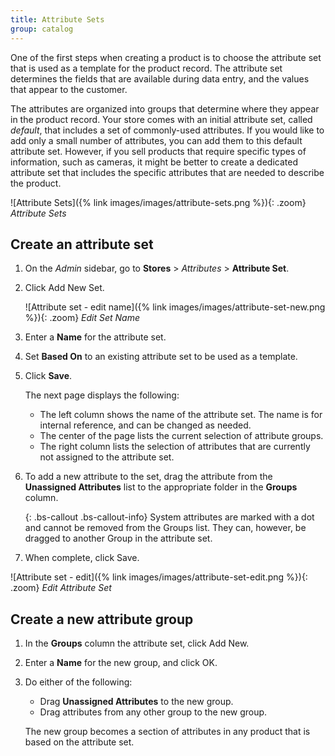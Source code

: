 ```yaml
---
title: Attribute Sets
group: catalog
---
```


One of the first steps when creating a product is to choose the attribute set that is used as a template for the product record. The attribute set determines the fields that are available during data entry, and the values that appear to the customer.

The attributes are organized into groups that determine where they appear in the product record. Your store comes with an initial attribute set, called _default_, that includes a set of commonly-used attributes. If you would like to add only a small number of attributes, you can add them to this default attribute set. However, if you sell products that require specific types of information, such as cameras, it might be better to create a dedicated attribute set that includes the specific attributes that are needed to describe the product.

![Attribute Sets]({% link images/images/attribute-sets.png %}){: .zoom}
_Attribute Sets_

## Create an attribute set

1. On the _Admin_ sidebar, go to **Stores** > _Attributes_ > **Attribute Set**.

1. Click <span class="btn">Add New Set</span>.

    ![Attribute set - edit name]({% link images/images/attribute-set-new.png %}){: .zoom}
    _Edit Set Name_

1. Enter a **Name** for the attribute set.

1. Set **Based On** to an existing attribute set to be used as a template.

1. Click **Save**.

   The next page displays the following:

   - The left column shows the name of the attribute set. The name is for internal reference, and can be changed as needed.
   - The center of the page lists the current selection of attribute groups.
   - The right column lists the selection of attributes that are currently not assigned to the attribute set.

1. To add a new attribute to the set, drag the attribute from the **Unassigned Attributes** list to the appropriate folder in the **Groups** column.

   {: .bs-callout .bs-callout-info}
   System attributes are marked with a dot and cannot be removed from the Groups list. They can, however, be dragged to another Group in the attribute set.

1. When complete, click <span class="btn">Save</span>.

![Attribute set - edit]({% link images/images/attribute-set-edit.png %}){: .zoom}
_Edit Attribute Set_

## Create a new attribute group

1. In the **Groups** column the attribute set, click <span class="btn">Add New</span>.

1. Enter a **Name** for the new group, and click <span class="btn">OK</span>.

1. Do either of the following:

   - Drag **Unassigned Attributes** to the new group.
   - Drag attributes from any other group to the new group.

   The new group becomes a section of attributes in any product that is based on the attribute set.
